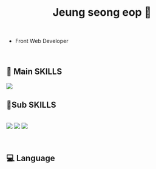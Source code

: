 <h1 align="center"> Jeung seong eop 🤪 </h1>

<br/>

- Front Web Developer   


<br/>


## 🤪 Main SKILLS 

<p>
  <img src="https://img.shields.io/badge/Python-F05032?style=flat-square&logo=Pyhton&logoColor=black"/>
</p>

  
## 🤪Sub SKILLS 
  
<br>
<img src="https://img.shields.io/badge/Git-F05032?style=flat-square&logo=Git&logoColor=black"/>
<img src="https://img.shields.io/badge/javascript-092E20?style=flat-square&logo=javascript&logoColor=black"/>
<img src="https://img.shields.io/badge/React-4479A1?style=flat-square&logo=react&logoColor=black"/>
</p>
<br/>

## 💻 Language 
<br/>
